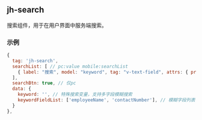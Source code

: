 ## jh-search

搜索组件，用于在用户界面中服务端搜索。

### 示例
```javascript
{ 
  tag: 'jh-search',
  searchList: [ // pc:value mobile:searchList
    { label: "搜索", model: "keyword", tag: "v-text-field", attrs: { prefix: '搜索：' } },
  ],
  searchBtn: true, // 仅pc
  data: {
    keyword: '', // 特殊搜索变量，支持多字段模糊搜索
    keywordFieldList: ['employeeName', 'contactNumber'], // 模糊字段列表
  }
},
```
